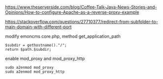 https://www.theserverside.com/blog/Coffee-Talk-Java-News-Stories-and-Opinions/How-to-configure-Apache-as-a-reverse-proxy-example

https://stackoverflow.com/questions/27710377/redirect-from-subfolder-to-main-domain-with-different-port

modify emoncms core.php, method get_application_path

```
$subdir = gethostname()."/";
return $path.$subdir;
```

enable mod_proxy and mod_proxy_http
```
sudo a2enmod mod_proxy
sudo a2enmod mod_proxy_http
```
